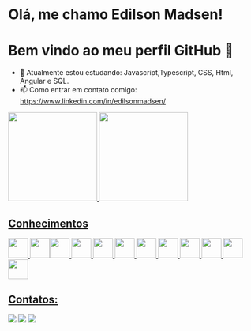 # Olá, me chamo Edilson Madsen!
# Bem vindo ao meu perfil GitHub 👋

- 🌱 Atualmente estou estudando: Javascript,Typescript, CSS, Html, Angular e SQL. 
- 📫 Como entrar em contato comigo: https://www.linkedin.com/in/edilsonmadsen/


<div>
<a href="https://github.com/edilsonmadsen">
<img height="180em" src="https://github-readme-stats.vercel.app/api/top-langs/?username=edilsonmadsen&layout=compact&langs_count=7&theme=dracula"/>
<img height="180em" src="https://github-readme-stats.vercel.app/api?username=edilsonmadsen&show_icons=true&theme=dracula&include_all_commits=true&count_private=true"/>
</div>

  
## Conhecimentos
  
<img src="https://cdn.jsdelivr.net/gh/devicons/devicon/icons/javascript/javascript-original.svg" width="40" height="40"/> <img src="https://cdn.jsdelivr.net/gh/devicons/devicon/icons/java/java-original.svg" width="40" height="40"/><img src="https://cdn.jsdelivr.net/gh/devicons/devicon/icons/linux/linux-original.svg" width="40" height="40"/> <img src="https://cdn.jsdelivr.net/gh/devicons/devicon/icons/angularjs/angularjs-original.svg" width="40" height="40" /> <img src="https://cdn.jsdelivr.net/gh/devicons/devicon/icons/bootstrap/bootstrap-original-wordmark.svg" width="40" height="40" /> <img src="https://cdn.jsdelivr.net/gh/devicons/devicon/icons/css3/css3-original.svg" width="40" height="40" /> <img src="https://cdn.jsdelivr.net/gh/devicons/devicon/icons/docker/docker-original-wordmark.svg" width="40" height="40"/> <img src="https://cdn.jsdelivr.net/gh/devicons/devicon/icons/dotnetcore/dotnetcore-original.svg" width="40" height="40" /> <img src="https://cdn.jsdelivr.net/gh/devicons/devicon/icons/html5/html5-original-wordmark.svg" width="40" height="40" /> <img src="https://cdn.jsdelivr.net/gh/devicons/devicon/icons/nodejs/nodejs-original-wordmark.svg" width="40" height="40"/> <img src="https://cdn.jsdelivr.net/gh/devicons/devicon/icons/typescript/typescript-original.svg" width="40" height="40"/> <img src="https://cdn.jsdelivr.net/gh/devicons/devicon/icons/postgresql/postgresql-original-wordmark.svg" width="40" height="40"/>
          
          
          
          
          
          
          
          
## Contatos:

<div>
<a href="https://instagram.com/edilson_madsen" target="_blank"><img src="https://img.shields.io/badge/-Instagram-%23E4405F?style=for-the-badge&logo=instagram&logoColor=white" target="_blank"></a>
<a href="https://www.twitch.tv/edilson_madsen" target="_blank"><img src="https://img.shields.io/badge/Twitch-9146FF?style=for-the-badge&logo=twitch&logoColor=white" target="_blank"></a>
<a href="https://www.linkedin.com/in/edilsonmadsen" target="_blank"><img src="https://img.shields.io/badge/-LinkedIn-%230077B5?style=for-the-badge&logo=linkedin&logoColor=white" target="_blank"></a>   
</div>
